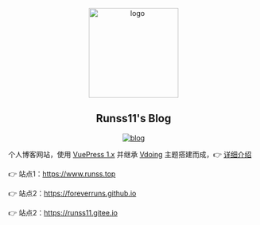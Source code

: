 <p align="center">
  <a href="https://www.runss.top/">
    <img width="180" src="https://cdn.jsdelivr.net/gh/foreverRuns/image-hosting@main/blog/logo.29d7zjnv9nb4.png" alt="logo">
  </a>
</p>

<h2 align="center">Runss11's Blog</h2>

<p align="center">
  <a href="https://www.runss.top/">
    <img src="https://cdn.jsdelivr.net/gh/foreverRuns/image-hosting@main/blog/myBlog.21m6anhtphnk.png" alt="blog">
  </a>
</p>

个人博客网站，使用 [VuePress 1.x](https://vuepress.vuejs.org/zh/) 并继承 [Vdoing](https://github.com/xugaoyi/vuepress-theme-vdoing) 主题搭建而成，:point_right: [详细介绍](https://runss11.gitee.io/pages/51c561/)

:point_right: 站点1：https://www.runss.top

:point_right: 站点2：https://foreverruns.github.io

:point_right: 站点2：https://runss11.gitee.io

